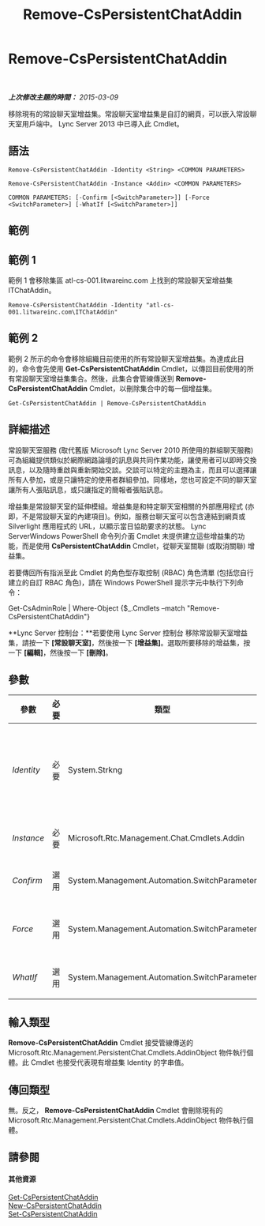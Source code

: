 ﻿---
title: Remove-CsPersistentChatAddin
TOCTitle: Remove-CsPersistentChatAddin
ms:assetid: e218e88a-326e-4405-ba58-4d34b41191b4
ms:mtpsurl: https://technet.microsoft.com/zh-tw/library/JJ205350(v=OCS.15)
ms:contentKeyID: 49292595
ms.date: 08/24/2015
mtps_version: v=OCS.15
ms.translationtype: HT
---

# Remove-CsPersistentChatAddin

 

_**上次修改主題的時間：** 2015-03-09_

移除現有的常設聊天室增益集。常設聊天室增益集是自訂的網頁，可以嵌入常設聊天室用戶端中。 Lync Server 2013 中已導入此 Cmdlet。

## 語法

    Remove-CsPersistentChatAddin -Identity <String> <COMMON PARAMETERS>

    Remove-CsPersistentChatAddin -Instance <Addin> <COMMON PARAMETERS>

    COMMON PARAMETERS: [-Confirm [<SwitchParameter>]] [-Force <SwitchParameter>] [-WhatIf [<SwitchParameter>]]

## 範例

## 範例 1

範例 1 會移除集區 atl-cs-001.litwareinc.com 上找到的常設聊天室增益集 ITChatAddin。

    Remove-CsPersistentChatAddin -Identity "atl-cs-001.litwareinc.com\ITChatAddin"

## 範例 2

範例 2 所示的命令會移除組織目前使用的所有常設聊天室增益集。為達成此目的，命令會先使用 **Get-CsPersistentChatAddin** Cmdlet，以傳回目前使用的所有常設聊天室增益集集合。然後，此集合會管線傳送到 **Remove-CsPersistentChatAddin** Cmdlet，以刪除集合中的每一個增益集。

    Get-CsPersistentChatAddin | Remove-CsPersistentChatAddin

## 詳細描述

常設聊天室服務 (取代舊版 Microsoft Lync Server 2010 所使用的群組聊天服務) 可為組織提供類似於網際網路論壇的訊息與共同作業功能，讓使用者可以即時交換訊息，以及隨時重啟與重新開始交談。交談可以特定的主題為主，而且可以選擇讓所有人參加，或是只讓特定的使用者群組參加。同樣地，您也可設定不同的聊天室讓所有人張貼訊息，或只讓指定的簡報者張貼訊息。

增益集是常設聊天室的延伸模組。增益集是和特定聊天室相關的外部應用程式 (亦即，不是常設聊天室的內建項目)。例如，服務台聊天室可以包含連結到網頁或 Silverlight 應用程式的 URL，以顯示當日協助要求的狀態。 Lync ServerWindows PowerShell 命令列介面 Cmdlet 未提供建立這些增益集的功能，而是使用 **CsPersistentChatAddin** Cmdlet，從聊天室關聯 (或取消關聯) 增益集。

若要傳回所有指派至此 Cmdlet 的角色型存取控制 (RBAC) 角色清單 (包括您自行建立的自訂 RBAC 角色)，請在 Windows PowerShell 提示字元中執行下列命令：

Get-CsAdminRole | Where-Object {$\_.Cmdlets –match "Remove-CsPersistentChatAddin"}

**Lync Server 控制台：**若要使用 Lync Server 控制台 移除常設聊天室增益集，請按一下 **\[常設聊天室\]**，然後按一下 **\[增益集\]**。選取所要移除的增益集，按一下 **\[編輯\]**，然後按一下 **\[刪除\]**。

## 參數


<table>
<colgroup>
<col style="width: 25%" />
<col style="width: 25%" />
<col style="width: 25%" />
<col style="width: 25%" />
</colgroup>
<thead>
<tr class="header">
<th>參數</th>
<th>必要</th>
<th>類型</th>
<th>說明</th>
</tr>
</thead>
<tbody>
<tr class="odd">
<td><p><em>Identity</em></p></td>
<td><p>必要</p></td>
<td><p>System.Strkng</p></td>
<td><p>要移除之常設聊天室增益集的唯一識別碼。Identity 由增益集所在之常設聊天室集區的完整網域名稱、&quot;\&quot; 字元及增益集名稱組成。例如：</p>
<p>-Identity &quot;atl-gc-001.litwareincom\ITPersistentChatAddin&quot;</p></td>
</tr>
<tr class="even">
<td><p><em>Instance</em></p></td>
<td><p>必要</p></td>
<td><p>Microsoft.Rtc.Management.Chat.Cmdlets.Addin</p></td>
<td><p>允許您將物件參照傳遞給 Cmdlet。</p></td>
</tr>
<tr class="odd">
<td><p><em>Confirm</em></p></td>
<td><p>選用</p></td>
<td><p>System.Management.Automation.SwitchParameter</p></td>
<td><p>在執行命令前先提示確認。</p></td>
</tr>
<tr class="even">
<td><p><em>Force</em></p></td>
<td><p>選用</p></td>
<td><p>System.Management.Automation.SwitchParameter</p></td>
<td><p>隱藏執行命令時可能發生的非嚴重錯誤訊息；例如，嘗試移除目前與一或多個聊天室相關聯的增益集。</p></td>
</tr>
<tr class="odd">
<td><p><em>WhatIf</em></p></td>
<td><p>選用</p></td>
<td><p>System.Management.Automation.SwitchParameter</p></td>
<td><p>說明執行命令時若不實際執行命令的後果。</p></td>
</tr>
</tbody>
</table>


## 輸入類型

**Remove-CsPersistentChatAddin** Cmdlet 接受管線傳送的 Microsoft.Rtc.Management.PersistentChat.Cmdlets.AddinObject 物件執行個體。此 Cmdlet 也接受代表現有增益集 Identity 的字串值。

## 傳回類型

無。反之， **Remove-CsPersistentChatAddin** Cmdlet 會刪除現有的 Microsoft.Rtc.Management.PersistentChat.Cmdlets.AddinObject 物件執行個體。

## 請參閱

#### 其他資源

[Get-CsPersistentChatAddin](get-cspersistentchataddin.md)  
[New-CsPersistentChatAddin](new-cspersistentchataddin.md)  
[Set-CsPersistentChatAddin](set-cspersistentchataddin.md)

